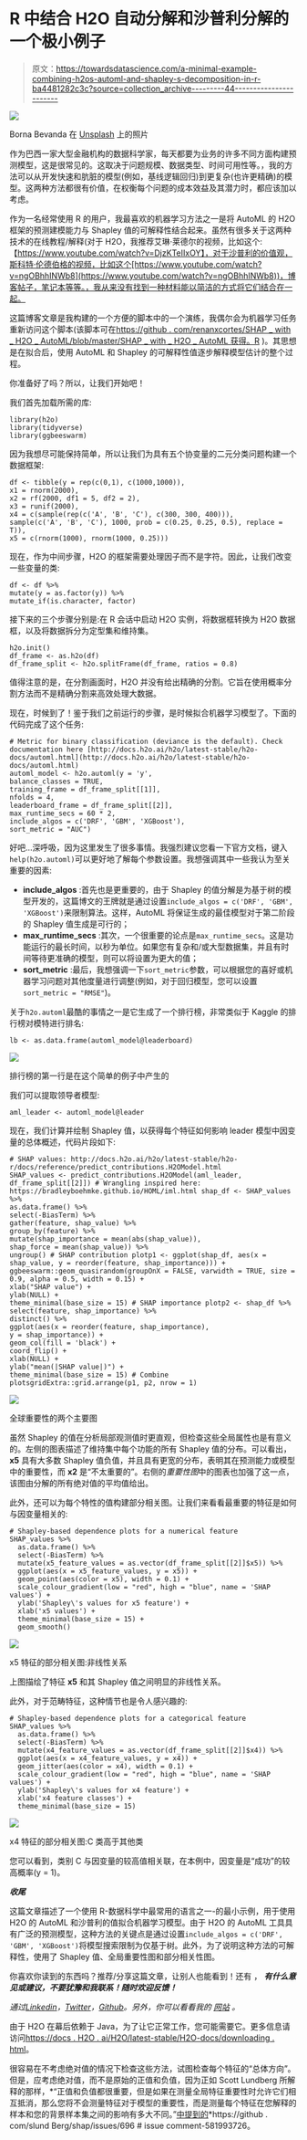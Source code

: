 # R 中结合 H2O 自动分解和沙普利分解的一个极小例子

> 原文：<https://towardsdatascience.com/a-minimal-example-combining-h2os-automl-and-shapley-s-decomposition-in-r-ba4481282c3c?source=collection_archive---------44----------------------->

![](img/2ff3ee9bfdad1026eef46e8021c208b0.png)

Borna Bevanda 在 [Unsplash](https://unsplash.com?utm_source=medium&utm_medium=referral) 上的照片

作为巴西一家大型金融机构的数据科学家，每天都要为业务的许多不同方面构建预测模型，这是很常见的。这取决于问题规模、数据类型、时间可用性等。，我的方法可以从开发快速和肮脏的模型(例如，基线逻辑回归)到更复杂(也许更精确)的模型。这两种方法都很有价值，在权衡每个问题的成本效益及其潜力时，都应该加以考虑。

作为一名经常使用 R 的用户，我最喜欢的机器学习方法之一是将 AutoML 的 H2O 框架的预测建模能力与 Shapley 值的可解释性结合起来。虽然有很多关于这两种技术的在线教程/解释(对于 H2O，我推荐艾琳·莱德尔的视频，比如这个:【https://www.youtube.com/watch?v=DjzKTeIIxOY】，对于沙普利的价值观，斯科特·伦德伯格的视频，比如这个[https://www.youtube.com/watch?v=ngOBhhINWb8](https://www.youtube.com/watch?v=ngOBhhINWb8))，博客帖子，笔记本等等。，我从来没有找到一种材料能以简洁的方式将它们结合在一起。

这篇博客文章是我构建的一个方便的脚本中的一个演练，我偶尔会为机器学习任务重新访问这个脚本(该脚本可在[https://github . com/renanxcortes/SHAP _ with _ H2O _ AutoML/blob/master/SHAP _ with _ H2O _ AutoML 获得。R](https://github.com/renanxcortes/SHAP_with_H2O_AutoML/blob/master/SHAP_with_H2O_AutoML.R) )。其思想是在拟合后，使用 AutoML 和 Shapley 的可解释性值逐步解释模型估计的整个过程。

你准备好了吗？所以，让我们开始吧！

我们首先加载所需的库:

```
library(h2o)
library(tidyverse)
library(ggbeeswarm)
```

因为我想尽可能保持简单，所以让我们为具有五个协变量的二元分类问题构建一个数据框架:

```
df <- tibble(y = rep(c(0,1), c(1000,1000)),
x1 = rnorm(2000),
x2 = rf(2000, df1 = 5, df2 = 2),
x3 = runif(2000),
x4 = c(sample(rep(c('A', 'B', 'C'), c(300, 300, 400))),                     sample(c('A', 'B', 'C'), 1000, prob = c(0.25, 0.25, 0.5), replace = T)),
x5 = c(rnorm(1000), rnorm(1000, 0.25)))
```

现在，作为中间步骤，H2O 的框架需要处理因子而不是字符。因此，让我们改变一些变量的类:

```
df <- df %>%   
mutate(y = as.factor(y)) %>%   
mutate_if(is.character, factor)
```

接下来的三个步骤分别是:在 R 会话中启动 H2O 实例，将数据框转换为 H2O 数据框，以及将数据拆分为定型集和维持集。

```
h2o.init() 
df_frame <- as.h2o(df) 
df_frame_split <- h2o.splitFrame(df_frame, ratios = 0.8)
```

值得注意的是，在分割画面时，H2O 并没有给出精确的分割。它旨在使用概率分割方法而不是精确分割来高效处理大数据。

现在，时候到了！鉴于我们之前运行的步骤，是时候拟合机器学习模型了。下面的代码完成了这个任务:

```
# Metric for binary classification (deviance is the default). Check documentation here [http://docs.h2o.ai/h2o/latest-stable/h2o-docs/automl.html](http://docs.h2o.ai/h2o/latest-stable/h2o-docs/automl.html)
automl_model <- h2o.automl(y = 'y',
balance_classes = TRUE,
training_frame = df_frame_split[[1]],
nfolds = 4,
leaderboard_frame = df_frame_split[[2]],
max_runtime_secs = 60 * 2,
include_algos = c('DRF', 'GBM', 'XGBoost'),
sort_metric = "AUC")
```

好吧…深呼吸，因为这里发生了很多事情。我强烈建议您看一下官方文档，键入`help(h2o.automl)`可以更好地了解每个参数设置。我想强调其中一些我认为至关重要的因素:

*   **include_algos** :首先也是更重要的，由于 Shapley 的值分解是为基于树的模型开发的，这篇博文的王牌就是通过设置`include_algos = c('DRF', 'GBM', 'XGBoost')`来限制算法。这样，AutoML 将保证生成的最佳模型对于第二阶段的 Shapley 值生成是可行的；
*   **max_runtime_secs** :其次，一个很重要的论点是`max_runtime_secs`。这是功能运行的最长时间，以秒为单位。如果您有复杂和/或大型数据集，并且有时间等待更准确的模型，则可以将设置为更大的值；
*   **sort_metric** :最后，我想强调一下`sort_metric`参数，可以根据您的喜好或机器学习问题对其他度量进行调整(例如，对于回归模型，您可以设置`sort_metric = "RMSE"`)。

关于`h2o.automl`最酷的事情之一是它生成了一个排行榜，非常类似于 Kaggle 的排行榜对模特进行排名:

```
lb <- as.data.frame(automl_model@leaderboard)
```

![](img/297615687d9bbda31768cbabf31cf994.png)

排行榜的第一行是在这个简单的例子中产生的

我们可以提取领导者模型:

```
aml_leader <- automl_model@leader
```

现在，我们计算并绘制 Shapley 值，以获得每个特征如何影响 leader 模型中因变量的总体概述，代码片段如下:

```
# SHAP values: http://docs.h2o.ai/h2o/latest-stable/h2o-r/docs/reference/predict_contributions.H2OModel.html 
SHAP_values <- predict_contributions.H2OModel(aml_leader, df_frame_split[[2]]) # Wrangling inspired here: https://bradleyboehmke.github.io/HOML/iml.html shap_df <- SHAP_values %>%  
as.data.frame() %>%  
select(-BiasTerm) %>%  
gather(feature, shap_value) %>%  
group_by(feature) %>%  
mutate(shap_importance = mean(abs(shap_value)),         
shap_force = mean(shap_value)) %>%   
ungroup() # SHAP contribution plotp1 <- ggplot(shap_df, aes(x = shap_value, y = reorder(feature, shap_importance))) +  
ggbeeswarm::geom_quasirandom(groupOnX = FALSE, varwidth = TRUE, size = 0.9, alpha = 0.5, width = 0.15) +  
xlab("SHAP value") +  
ylab(NULL) +  
theme_minimal(base_size = 15) # SHAP importance plotp2 <- shap_df %>%   
select(feature, shap_importance) %>%  
distinct() %>%   
ggplot(aes(x = reorder(feature, shap_importance),              
y = shap_importance)) +  
geom_col(fill = 'black') +  
coord_flip() +  
xlab(NULL) +  
ylab("mean(|SHAP value|)") +  
theme_minimal(base_size = 15) # Combine plotsgridExtra::grid.arrange(p1, p2, nrow = 1)
```

![](img/3fce63850cafce2705472d2e6600e0fd.png)

全球重要性的两个主要图

虽然 Shapley 的值在分析局部观测值时更直观，但检查这些全局属性也是有意义的。左侧的图表描述了维持集中每个功能的所有 Shapley 值的分布。可以看出， **x5** 具有大多数 Shapley 值负值，并且具有更宽的分布，表明其在预测能力或模型中的重要性，而 **x2** 是“不太重要的”。右侧的*重要性图*中的图表也加强了这一点，该图由分解的所有绝对值的平均值给出。

此外，还可以为每个特性的值构建部分相关图。让我们来看看最重要的特征是如何与因变量相关的:

```
# Shapley-based dependence plots for a numerical feature
SHAP_values %>%
  as.data.frame() %>%
  select(-BiasTerm) %>% 
  mutate(x5_feature_values = as.vector(df_frame_split[[2]]$x5)) %>% 
  ggplot(aes(x = x5_feature_values, y = x5)) +
  geom_point(aes(color = x5), width = 0.1) +
  scale_colour_gradient(low = "red", high = "blue", name = 'SHAP values') +
  ylab('Shapley\'s values for x5 feature') +
  xlab('x5 values') +
  theme_minimal(base_size = 15) +
  geom_smooth()
```

![](img/6a4d167d2b31be9060bafb7de0c0ed67.png)

x5 特征的部分相关图:非线性关系

上图描绘了特征 **x5** 和其 Shapley 值之间明显的非线性关系。

此外，对于范畴特征，这种情节也是令人感兴趣的:

```
# Shapley-based dependence plots for a categorical feature
SHAP_values %>%
  as.data.frame() %>%
  select(-BiasTerm) %>% 
  mutate(x4_feature_values = as.vector(df_frame_split[[2]]$x4)) %>% 
  ggplot(aes(x = x4_feature_values, y = x4)) +
  geom_jitter(aes(color = x4), width = 0.1) +
  scale_colour_gradient(low = "red", high = "blue", name = 'SHAP values') +
  ylab('Shapley\'s values for x4 feature') +
  xlab('x4 feature classes') +
  theme_minimal(base_size = 15)
```

![](img/12a897fd07aa4a79d5ed1b51c08a25b7.png)

x4 特征的部分相关图:C 类高于其他类

您可以看到，类别 C 与因变量的较高值相关联，在本例中，因变量是“成功”的较高概率(y = 1)。

***收尾***

这篇文章描述了一个使用 R-数据科学中最常用的语言之一-的最小示例，用于使用 H2O 的 AutoML 和沙普利的值拟合机器学习模型。由于 H2O 的 AutoML 工具具有广泛的预测模型，这种方法的关键点是通过设置`include_algos = c('DRF', 'GBM', 'XGBoost')`将模型搜索限制为仅基于树。此外，为了说明这种方法的可解释性，使用了 Shapley 值、全局重要性图和部分相关性图。

你喜欢你读到的东西吗？推荐/分享这篇文章，让别人也能看到！还有 ， ***有什么意见或建议，不要犹豫和我联系！随时欢迎反馈！***

*通过*[*Linkedin*](https://www.linkedin.com/in/renan-cortes-a3583a33/)*，*[*Twitter*](https://twitter.com/renanxcortes)*，*[*Github*](https://github.com/renanxcortes)*。另外，你可以看看我的* [*网站*](https://renanxcortes.github.io/) *。*

由于 H2O 在幕后依赖于 Java，为了让它正常工作，您可能需要它。更多信息请访问[https://docs . H2O . ai/H2O/latest-stable/H2O-docs/downloading . html](https://docs.h2o.ai/h2o/latest-stable/h2o-docs/downloading.html)。

很容易在不考虑绝对值的情况下检查这些方法，试图检查每个特征的“总体方向”。但是，应考虑绝对值，而不是原始的正值和负值，因为正如 Scott Lundberg 所解释的那样，*“正值和负值都很重要，但是如果在测量全局特征重要性时允许它们相互抵消，那么您将不会测量特征对于模型的重要性，而是测量每个特征在您解释的样本和您的背景样本集之间的影响有多大不同。”[中提到的](https://github.com/slundberg/shap/issues/696#issuecomment-581993726)*https://github . com/slund Berg/shap/issues/696 # issue comment-581993726。